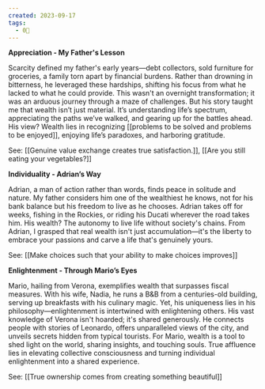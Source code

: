 ```yaml
---
created: 2023-09-17
tags:
  - 0🌲
---
```

**Appreciation - My Father's Lesson**

Scarcity defined my father's early years—debt collectors, sold furniture for groceries, a family torn apart by financial burdens. Rather than drowning in bitterness, he leveraged these hardships, shifting his focus from what he lacked to what he could provide. This wasn't an overnight transformation; it was an arduous journey through a maze of challenges. But his story taught me that wealth isn’t just material. It’s understanding life’s spectrum, appreciating the paths we’ve walked, and gearing up for the battles ahead. His view? Wealth lies in recognizing [[problems to be solved and problems to be enjoyed]], enjoying life’s paradoxes, and harboring gratitude.

See: [[Genuine value exchange creates true satisfaction.]], [[Are you still eating your vegetables?]]

**Individuality - Adrian’s Way**

Adrian, a man of action rather than words, finds peace in solitude and nature. My father considers him one of the wealthiest he knows, not for his bank balance but his freedom to live as he chooses. Adrian takes off for weeks, fishing in the Rockies, or riding his Ducati wherever the road takes him. His wealth? The autonomy to live life without society's chains. From Adrian, I grasped that real wealth isn't just accumulation—it's the liberty to embrace your passions and carve a life that's genuinely yours.

See: [[Make choices such that your ability to make choices improves]]

**Enlightenment - Through Mario’s Eyes**

Mario, hailing from Verona, exemplifies wealth that surpasses fiscal measures. With his wife, Nadia, he runs a B&B from a centuries-old building, serving up breakfasts with his culinary magic. Yet, his uniqueness lies in his philosophy—enlightenment is intertwined with enlightening others. His vast knowledge of Verona isn't hoarded; it's shared generously. He connects people with stories of Leonardo, offers unparalleled views of the city, and unveils secrets hidden from typical tourists. For Mario, wealth is a tool to shed light on the world, sharing insights, and touching souls. True affluence lies in elevating collective consciousness and turning individual enlightenment into a shared experience.

See: [[True ownership comes from creating something beautiful]]